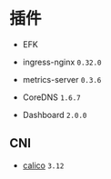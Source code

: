 # 插件

* EFK

* ingress-nginx `0.32.0`

* metrics-server `0.3.6`

* CoreDNS `1.6.7`

* Dashboard `2.0.0`

## CNI

* [calico](https://docs.projectcalico.org/v3.12/getting-started/kubernetes/installation/calico) `3.12`
